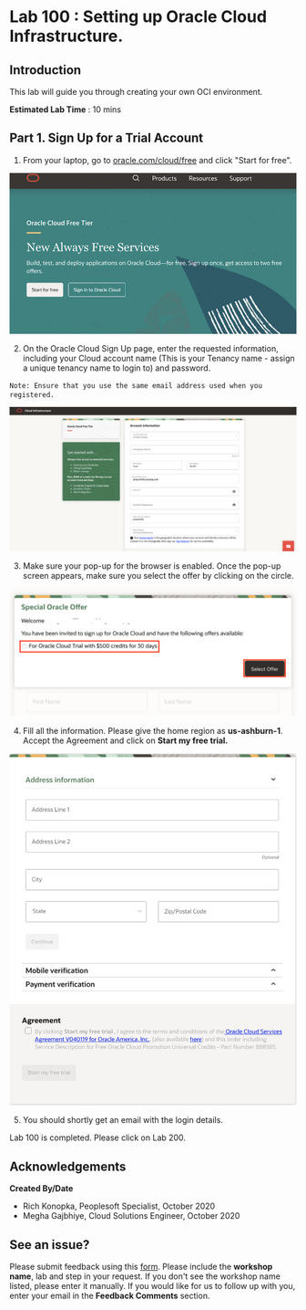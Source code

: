 # Lab 100 : Setting up Oracle Cloud Infrastructure.  

## Introduction
This lab will guide you through creating your own OCI environment.

**Estimated Lab Time** : 10 mins 

## Part 1. Sign Up for a Trial Account

1. From your laptop, go to [oracle.com/cloud/free](oracle.com/cloud/free) and click "Start for free".

![](./images/4.png "")

2. On the Oracle Cloud Sign Up page, enter the requested information, including your Cloud account name (This is your Tenancy name - assign a unique tenancy name to login to) and password.

```
Note: Ensure that you use the same email address used when you registered.
```
![](./images/ci.png "")

3. Make sure your pop-up for the browser is enabled. Once the pop-up screen appears, make sure you select the offer by clicking on the circle.

![](./images/pu.png "")

4. Fill all the information. Please give the home region as **us-ashburn-1**. Accept the Agreement and click on **Start my free trial.**

![](./images/ci1.png "")

5. You should shortly get an email with the login details.

Lab 100 is completed. Please click on Lab 200.

## Acknowledgements

**Created By/Date**   
- Rich Konopka, Peoplesoft Specialist, October 2020  
- Megha Gajbhiye, Cloud Solutions Engineer, October 2020  

## See an issue?

Please submit feedback using this [form](https://apexapps.oracle.com/pls/apex/f?p=133:1:::::P1_FEEDBACK:1). Please include the **workshop name**, lab and step in your request. If you don't see the workshop name listed, please enter it manually. If you would like for us to follow up with you, enter your email in the **Feedback Comments** section.
